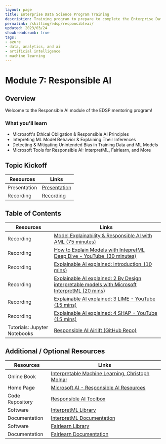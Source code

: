 ```yaml
---
layout: page
title: Enterprise Data Science Program Training
description: Training program to prepare to complete the Enterprise Data Science Challenge.
permalink: /skilling/edsp/responsibleai/
updated: 2023/03/24
showbreadcrumb: true
tags: 
- azure
- data, analytics, and ai
- artificial intelligence
- machine learning
---
```



# Module 7: Responsible AI

## Overview
Welcome to the Responsible AI module of the EDSP mentoring program!

### What you'll learn

- Microsoft's Ethical Obligation & Responsible AI Principles   
- Intepreting ML Model Behavior & Explaining Their Inferences
- Detecting & Mitigating Unintended Bias in Training Data and ML Models
- Microsoft Tools for Responsible AI: InterpretML, Fairlearn, and More 


## Topic Kickoff

| Resources          | Links                            |
|-------------------|-----------------------------------|
| Presentation      |  [Presentation](./Presentations/Explainability-and-Responsible-AI-FINAL.pdf)  |
| Recording     |  [Recording](https://msuspartners.eventbuilder.com/event/71902?source=EDSPTraining)  |


## Table of Contents 

| Resources          | Links                            |
|-------------------|-----------------------------------|
| Recording     | [Model Explainability & Responsible AI with AML (75 minutes)](https://microsoft.sharepoint.com/:v:/r/teams/PowerBI-DeepTechnicalDeploymentSession/Shared%20Documents/General/Recordings/View%20Only/Analytics%20Technical%20Enablement-20211202_120320-Meeting%20Recording.mp4?csf=1&web=1&e=5pAdya) |
| Recording     | [How to Explain Models with IntepretML Deep Dive - YouTube  (30 minutes)](https://www.youtube.com/watch?v=WwBeKMQ0-I8)  |
| Recording     | [Explainable AI explained: Introduction  (10 mins)](https://www.youtube.com/channel/UCScjF2g0_ZNy0Yv3KbsbR7Q)    |
| Recording     | [Explainable AI explained: 2 By Design interpretable models with Microsoft InterpretML (20 mins)](https://www.youtube.com/watch?v=qPn9m30ojfc&list=PLV8yxwGOxvvovp-j6ztxhF3QcKXT6vORU&index=2)  |
| Recording     | [Explainable AI explained: 3 LIME - YouTube (15 mins)](https://www.youtube.com/watch?v=d6j6bofhj2M&list=PLV8yxwGOxvvovp-j6ztxhF3QcKXT6vORU&index=3) |
| Recording     | [Explainable AI explained: 4 SHAP - YouTube (15 mins)](https://www.youtube.com/watch?v=9haIOplEIGM&list=PLV8yxwGOxvvovp-j6ztxhF3QcKXT6vORU&index=4) |
| Tutorials: Jupyter Notebooks  | [Responsible AI Airlift (GitHub Repo)](https://github.com/jtupitza-msft/edsp-mentoring-program/tree/main/07-Responsible-AI)    |

## Additional / Optional Resources

| Resources         | Links                             |
|-------------------|-----------------------------------|
| Online Book       | [Interpretable Machine Learning, Christoph Molnar](https://christophm.github.io/interpretable-ml-book/)   |
| Home Page         | [Microsoft AI - Responsible AI Resources](https://www.microsoft.com/en-us/ai/responsible-ai-resources)    |
| Code Repository   | [Responsible AI Toolbox](https://github.com/microsoft/responsible-ai-toolbox) |
| Software          | [InterpretML Library](https://github.com/interpretml/interpret)   |
| Documentation     | [InterpretML Documentation](https://interpret.ml/docs/intro.html) |
| Software          | [Fairlearn Library](https://github.com/fairlearn/fairlearn)       |
| Documentation     | [Fairlearn Documentation ](https://github.com/microsoft/c9-python-getting-started/tree/master/python-for-beginners) |